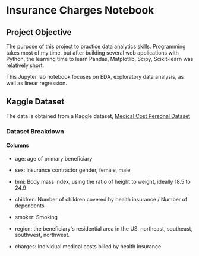 # Insurance Charges Notebook

## Project Objective
The purpose of this project to practice data analytics skills. Programming takes most of my time, but after building several web applications with Python, the learning time to learn Pandas, Matplotlib, Scipy, Scikit-learn was relatively short.

This Jupyter lab notebook focuses on EDA, exploratory data analysis, as well as linear regression.

## Kaggle Dataset
The data is obtained from a Kaggle dataset, [Medical Cost Personal Dataset](https://www.kaggle.com/datasets/mirichoi0218/insurance)

### Dataset Breakdown

#### Columns

- age: age of primary beneficiary

- sex: insurance contractor gender, female, male

- bmi: Body mass index, using the ratio of height to weight, ideally 18.5 to 24.9

- children: Number of children covered by health insurance / Number of dependents

- smoker: Smoking

- region: the beneficiary's residential area in the US, northeast, southeast, southwest, northwest.

- charges: Individual medical costs billed by health insurance
